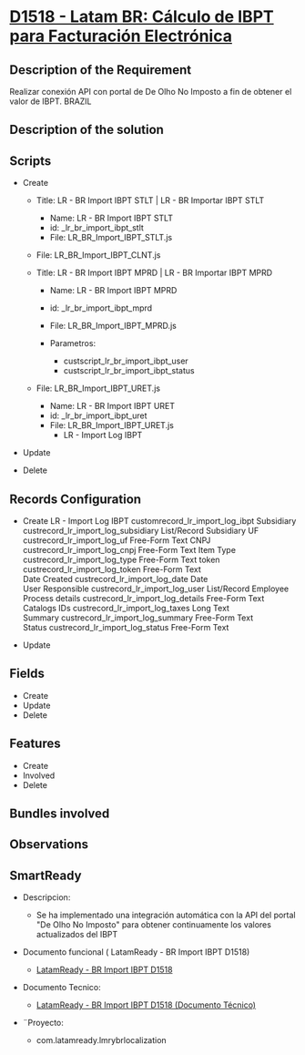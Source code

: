 # [D1518 - Latam BR: Cálculo de IBPT para Facturación Electrónica](https://docs.google.com/document/d/1Qw94he6Rmw8414nKDeC3etqcm0UqhcgZYmek5I9fJqI/edit#heading=h.1mllta7bdj39)

## Description of the Requirement

Realizar conexión API con portal de De Olho No Imposto a fin de obtener el valor de IBPT.
BRAZIL

## Description of the solution


## Scripts
+ Create
   + Title: LR - BR Import IBPT STLT | LR - BR Importar IBPT STLT
        + Name: LR - BR Import IBPT STLT
        + id: _lr_br_import_ibpt_stlt
        + File: LR_BR_Import_IBPT_STLT.js

    + File: LR_BR_Import_IBPT_CLNT.js

    + Title: LR - BR Import IBPT MPRD | LR - BR Importar IBPT MPRD
        + Name: LR - BR Import IBPT MPRD
        + id: _lr_br_import_ibpt_mprd
        + File: LR_BR_Import_IBPT_MPRD.js

        + Parametros:
            + custscript_lr_br_import_ibpt_user
            + custscript_lr_br_import_ibpt_status

    + File: LR_BR_Import_IBPT_URET.js
        + Name: LR - BR Import IBPT URET
        + id: _lr_br_import_ibpt_uret
        + File: LR_BR_Import_IBPT_URET.js
            + LR - Import Log IBPT


+ Update

+ Delete


## Records Configuration
+ Create
    LR - Import Log IBPT
    customrecord_lr_import_log_ibpt
                Subsidiary	        custrecord_lr_import_log_subsidiary	        List/Record	Subsidiary
                UF                  custrecord_lr_import_log_uf	                Free-Form Text
                CNPJ                custrecord_lr_import_log_cnpj	            Free-Form Text
                Item Type	        custrecord_lr_import_log_type	            Free-Form Text
                token               custrecord_lr_import_log_token              Free-Form Text	 	 	
                Date Created	    custrecord_lr_import_log_date	            Date	 	
                User Responsible	custrecord_lr_import_log_user	            List/Record	Employee	 	
                Process details	    custrecord_lr_import_log_details	        Free-Form Text	 	 	
                Catalogs IDs	    custrecord_lr_import_log_taxes	            Long Text	 	 	
                Summary	            custrecord_lr_import_log_summary	        Free-Form Text	 	 	
                Status	            custrecord_lr_import_log_status	            Free-Form Text


    
+ Update
    
## Fields
+ Create
+ Update 
+ Delete

## Features
+ Create
+ Involved
+ Delete

## Bundles involved


## Observations
 

## SmartReady

+ Descripcion:

    + Se ha implementado una integración automática con la API del portal "De Olho No Imposto" para obtener continuamente los valores actualizados del IBPT


+ Documento funcional ( LatamReady - BR Import IBPT D1518)

    + [LatamReady - BR Import IBPT D1518](https://docs.google.com/presentation/d/1UOykIUyeAT3_Drt-wbyijA6yAAkXUlny/edit#slide=id.g28b9f62f476_2_23)

+ Documento Tecnico:

    + [LatamReady - BR Import IBPT D1518 (Documento Técnico) ](https://docs.google.com/document/d/1azwkTlh9vdHVBf0G26PsN9EPUuGweKfFR7adNtxajdI/edit)

+ ¨Proyecto:

    + com.latamready.lmrybrlocalization























